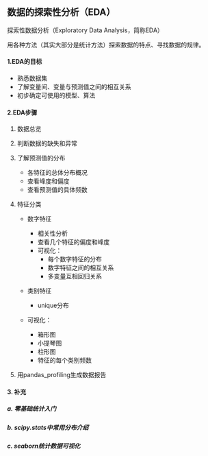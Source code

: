 ## 数据的探索性分析（EDA）

探索性数据分析（Exploratory Data Analysis，简称EDA）

用各种方法（其实大部分是统计方法）探索数据的特点、寻找数据的规律。

#### 1.EDA的目标

- 熟悉数据集
- 了解变量间、变量与预测值之间的相互关系
- 初步确定可使用的模型、算法

#### 2.EDA步骤

1. 数据总览

2. 判断数据的缺失和异常

3. 了解预测值的分布

   - 各特征的总体分布概况
   - 查看峰度和偏度
   - 查看预测值的具体频数

4. 特征分类

   - 数字特征

     - 相关性分析
     - 查看几个特征的偏度和峰度
     - 可视化：
       - 每个数字特征的分布
       - 数字特征之间的相互关系
       - 多变量互相回归关系

   - 类别特征

     - unique分布
   - 可视化：
     - 箱形图
     - 小提琴图
     - 柱形图
     - 特征的每个类别频数


5. 用pandas_profiling生成数据报告

#### 3. 补充

##### 			a. 零基础统计入门

##### 		b. scipy.stats中常用分布介绍

##### 		c. seaborn统计数据可视化

